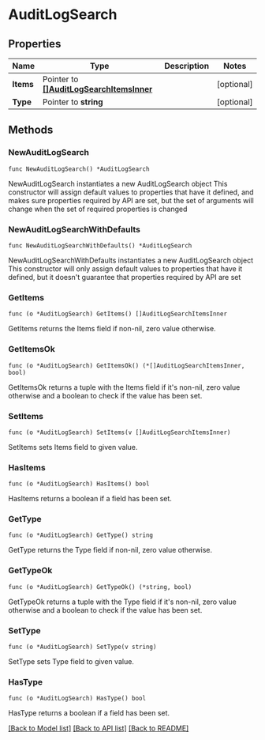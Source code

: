 # AuditLogSearch

## Properties

Name | Type | Description | Notes
------------ | ------------- | ------------- | -------------
**Items** | Pointer to [**[]AuditLogSearchItemsInner**](AuditLogSearchItemsInner.md) |  | [optional] 
**Type** | Pointer to **string** |  | [optional] 

## Methods

### NewAuditLogSearch

`func NewAuditLogSearch() *AuditLogSearch`

NewAuditLogSearch instantiates a new AuditLogSearch object
This constructor will assign default values to properties that have it defined,
and makes sure properties required by API are set, but the set of arguments
will change when the set of required properties is changed

### NewAuditLogSearchWithDefaults

`func NewAuditLogSearchWithDefaults() *AuditLogSearch`

NewAuditLogSearchWithDefaults instantiates a new AuditLogSearch object
This constructor will only assign default values to properties that have it defined,
but it doesn't guarantee that properties required by API are set

### GetItems

`func (o *AuditLogSearch) GetItems() []AuditLogSearchItemsInner`

GetItems returns the Items field if non-nil, zero value otherwise.

### GetItemsOk

`func (o *AuditLogSearch) GetItemsOk() (*[]AuditLogSearchItemsInner, bool)`

GetItemsOk returns a tuple with the Items field if it's non-nil, zero value otherwise
and a boolean to check if the value has been set.

### SetItems

`func (o *AuditLogSearch) SetItems(v []AuditLogSearchItemsInner)`

SetItems sets Items field to given value.

### HasItems

`func (o *AuditLogSearch) HasItems() bool`

HasItems returns a boolean if a field has been set.

### GetType

`func (o *AuditLogSearch) GetType() string`

GetType returns the Type field if non-nil, zero value otherwise.

### GetTypeOk

`func (o *AuditLogSearch) GetTypeOk() (*string, bool)`

GetTypeOk returns a tuple with the Type field if it's non-nil, zero value otherwise
and a boolean to check if the value has been set.

### SetType

`func (o *AuditLogSearch) SetType(v string)`

SetType sets Type field to given value.

### HasType

`func (o *AuditLogSearch) HasType() bool`

HasType returns a boolean if a field has been set.


[[Back to Model list]](../README.md#documentation-for-models) [[Back to API list]](../README.md#documentation-for-api-endpoints) [[Back to README]](../README.md)


